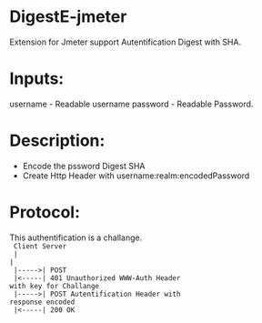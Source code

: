 DigestE-jmeter
==============

Extension for Jmeter support Autentification Digest with SHA.

Inputs:
=======
username - Readable username
password - Readable Password.

Description:
============
- Encode the pssword Digest SHA
- Create Http Header with username:realm:encodedPassword
 

Protocol:
=========
This authentification is a challange.
<code><br>
Client  Server<br>
   |      |<br>
   |----->| POST<br>
   |<-----| 401 Unauthorized WWW-Auth Header with key for Challange<br>
   |----->| POST Autentification Header with response encoded<br>
   |<-----| 200 OK<br>
</code>
